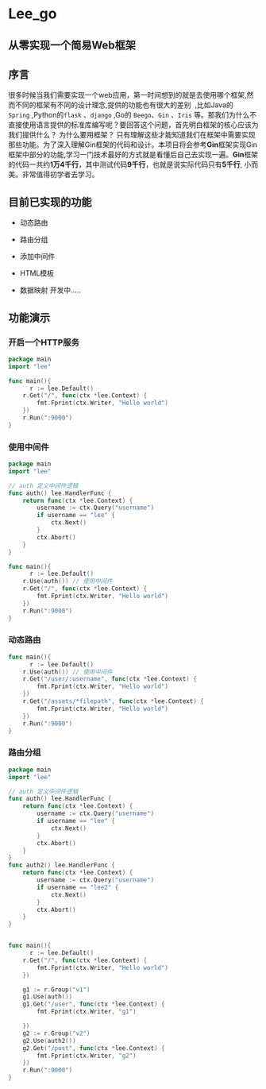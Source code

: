 # Lee_go

## 从零实现一个简易Web框架

## 序言

很多时候当我们需要实现一个web应用，第一时间想到的就是去使用哪个框架,然而不同的框架有不同的设计理念,提供的功能也有很大的差别  ,比如Java的`Spring` ,Python的`flask` 、`django` ,Go的 `Beego`、`Gin` 、`Iris` 等。那我们为什么不直接使用语言提供的标准库编写呢？要回答这个问题，首先明白框架的核心应该为我们提供什么？ 为什么要用框架？ 只有理解这些才能知道我们在框架中需要实现那些功能。为了深入理解Gin框架的代码和设计。本项目将会参考**Gin**框架实现Gin框架中部分的功能,学习一门技术最好的方式就是看懂后自己去实现一遍。**Gin**框架的代码一共约**1万4千行**，其中测试代码**9千行**，也就是说实际代码只有**5千行**, 小而美。非常值得初学者去学习。

## 目前已实现的功能

- 动态路由

- 路由分组

- 添加中间件

- HTML模板

- 数据映射 开发中.....

## 功能演示

### 开启一个HTTP服务

```go
package main
import "lee"

func main(){
      r := lee.Default()
    r.Get("/", func(ctx *lee.Context) {
        fmt.Fprint(ctx.Writer, "Hello world")
    })
    r.Run(":9000")  
}
```

### 使用中间件

```go
package main
import "lee"

// auth 定义中间件逻辑
func auth() lee.HandlerFunc {
    return func(ctx *lee.Context) {
        username := ctx.Query("username")
        if username == "lee" {
            ctx.Next()
        }
        ctx.Abort()
    }
}

func main(){
      r := lee.Default()
    r.Use(auth()) // 使用中间件
    r.Get("/", func(ctx *lee.Context) {
        fmt.Fprint(ctx.Writer, "Hello world")
    })
    r.Run(":9000")  
}
```

### 动态路由

```go
func main(){
      r := lee.Default()
    r.Use(auth()) // 使用中间件
    r.Get("/user/:username", func(ctx *lee.Context) {
        fmt.Fprint(ctx.Writer, "Hello world")
    })
    r.Get("/assets/*filepath", func(ctx *lee.Context) {
        fmt.Fprint(ctx.Writer, "Hello world")
    })
    r.Run(":9000")  
}
```

### 路由分组

```go
package main
import "lee"

// auth 定义中间件逻辑
func auth() lee.HandlerFunc {
    return func(ctx *lee.Context) {
        username := ctx.Query("username")
        if username == "lee" {
            ctx.Next()
        }
        ctx.Abort()
    }
}
func auth2() lee.HandlerFunc {
    return func(ctx *lee.Context) {
        username := ctx.Query("username")
        if username == "lee2" {
            ctx.Next()
        }
        ctx.Abort()
    }
}


func main(){
      r := lee.Default()
    r.Get("/", func(ctx *lee.Context) {
        fmt.Fprint(ctx.Writer, "Hello world")
    })

    g1 := r.Group("v1")
    g1.Use(auth())
    g1.Get("/user", func(ctx *lee.Context) {
        fmt.Fprint(ctx.Writer, "g1")

    })
    g2 := r.Group("v2")
    g2.Use(auth2())
    g2.Get("/post", func(ctx *lee.Context) {
        fmt.Fprint(ctx.Writer, "g2")
    })
    r.Run(":9000")
}
```
